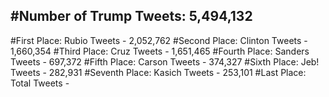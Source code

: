 #Number of Trump Tweets: 5,494,132
---
#First Place: Rubio Tweets - 2,052,762
#Second Place: Clinton Tweets - 1,660,354
#Third Place: Cruz Tweets - 1,651,465
#Fourth Place: Sanders Tweets - 697,372
#Fifth Place: Carson Tweets - 374,327
#Sixth Place: Jeb! Tweets - 282,931
#Seventh Place: Kasich Tweets - 253,101
#Last Place: Total Tweets -  
